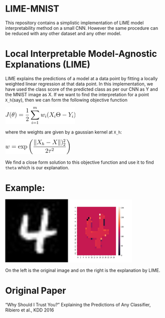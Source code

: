 
# LIME-MNIST
This repository contains a simplistic implementation of LIME model interpretability method on a small CNN.
However the same procedure can be reduced with any other dataset and any other model.


# Local Interpretable Model-Agnostic Explanations (LIME)
LIME explains the predictions of a model at a data point by fitting a locally weighted linear regression at that data point.
In this implementation, we have used the class score of the predicted class as per our CNN as Y and the MNIST image as X.
If we want to find the interpretation for a point `X_h`(say), then we can form the following objective function

<img src='assets/img-1c03d17ebd07adac.png' >

where the weights are given by a gaussian kernel at `X_h`:

<img src='assets/img-c51a07d77a3128c4.png'>

We find a close form solution to this objective function and use it to find `theta` which is our explanation.

# Example:

<img src='images/E_4_6313_orig.jpg' width=200 height=200>

<img src='images/E_4_6313_lime_seaborn.jpg' width=200 height=200>

On the left is the original image and on the right is the explanation by LIME.

# Original Paper
“Why Should I Trust You?” Explaining the Predictions of Any Classifier, Ribiero et al., KDD 2016
